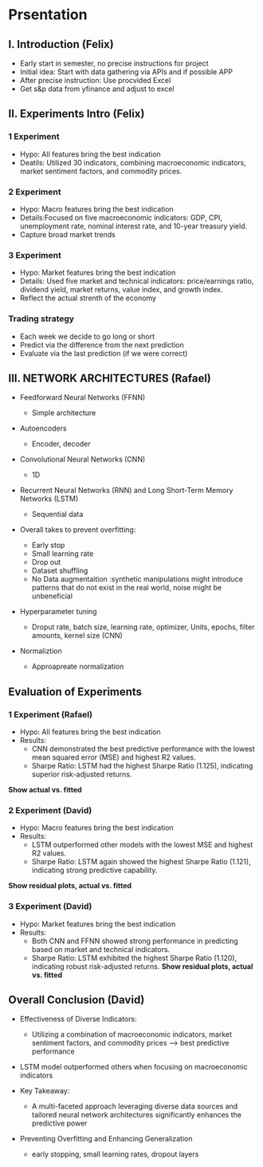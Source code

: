 # Prsentation

## I. Introduction (Felix)

- Early start in semester, no precise instructions for project
- Initial idea: Start with data gathering via APIs and if possible APP
- After precise instruction: Use procvided Excel
- Get s&p data from yfinance and adjust to excel

## II. Experiments Intro (Felix)
### 1 Experiment
- Hypo: All features bring the best indication
- Deatils: Utilized 30 indicators, combining macroeconomic indicators, market sentiment factors, and commodity prices.
### 2 Experiment
- Hypo: Macro features bring the best indication
- Details:Focused on five macroeconomic indicators: GDP, CPI, unemployment rate, nominal interest rate, and 10-year treasury yield.
- Capture broad market trends
### 3 Experiment
- Hypo: Market features bring the best indication
- Details: Used five market and technical indicators: price/earnings ratio, dividend yield, market returns, value index, and growth index.
- Reflect the actual strenth of the economy 
### Trading strategy
- Each week we decide to go long or short
- Predict via the difference from the next prediction 
- Evaluate via the last prediction (if we were correct)


## III. NETWORK ARCHITECTURES (Rafael)
 
- Feedforward Neural Networks (FFNN)
    - Simple architecture
- Autoencoders
    - Encoder, decoder
- Convolutional Neural Networks (CNN)
    - 1D
- Recurrent Neural Networks (RNN) and Long Short-Term Memory Networks (LSTM)
    - Sequential data

- Overall takes to prevent overfitting: 
    - Early stop
    - Small learning rate 
    - Drop out
    - Dataset shuffling 
    - No Data augmentaition :synthetic manipulations might introduce patterns that do not exist in the real world, noise might be unbeneficial

- Hyperparameter tuning
    - Droput rate, batch size, learning rate, optimizer, Units, epochs, filter amounts, kernel size (CNN)
-  Normaliztion
    - Approapreate normalization

## Evaluation of Experiments 
### 1 Experiment (Rafael)
- Hypo: All features bring the best indication
- Results: 
    - CNN demonstrated the best predictive performance with the lowest mean squared error (MSE) and highest R2 values.
    - Sharpe Ratio: LSTM had the highest Sharpe Ratio (1.125), indicating superior risk-adjusted returns.

 **Show actual vs. fitted**

### 2 Experiment (David)
- Hypo: Macro features bring the best indication
- Results: 
    - LSTM outperformed other models with the lowest MSE and highest R2 values.
    - Sharpe Ratio: LSTM again showed the highest Sharpe Ratio (1.121), indicating strong predictive capability.

 **Show residual plots, actual vs. fitted**

### 3 Experiment (David)
- Hypo: Market features bring the best indication
- Results:  
    - Both CNN and FFNN showed strong performance in predicting based on market and technical indicators.
    - Sharpe Ratio: LSTM exhibited the highest Sharpe Ratio (1.120), indicating robust risk-adjusted returns.
 **Show residual plots, actual vs. fitted**


## Overall Conclusion (David)
- Effectiveness of Diverse Indicators:

    - Utilizing a combination of macroeconomic indicators, market sentiment factors, and commodity prices --> best predictive performance
- LSTM model outperformed others when focusing on macroeconomic indicators
- Key Takeaway:

    - A multi-faceted approach leveraging diverse data sources and tailored neural network architectures significantly enhances the predictive power
- Preventing Overfitting and Enhancing Generalization
    - early stopping, small learning rates, dropout layers